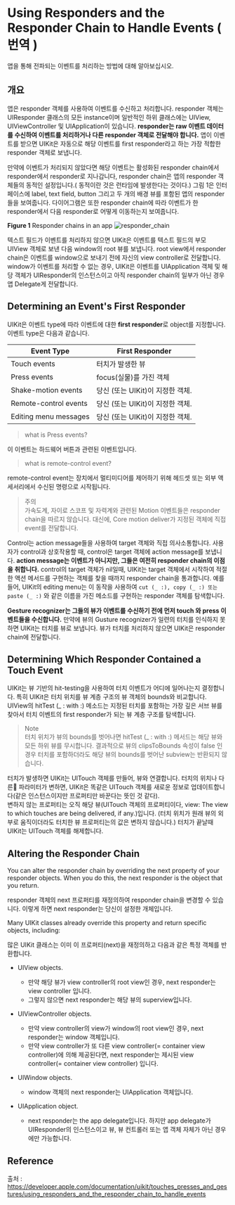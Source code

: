 # Using Responders and the Responder Chain to Handle Events ( 번역 )

앱을 통해 전파되는 이벤트를 처리하는 방법에 대해 알아보십시오.

## 개요 

앱은 responder 객체를 사용하여 이벤트를 수신하고 처리합니다.
responder 객체는 UIResponder 클래스의 모든 instance이며 일반적인 하위 클래스에는 UIView, UIViewController 및 UIApplication이 있습니다.
**responder는 raw 이벤트 데이터를 수신하여 이벤트를 처리하거나 다른 responder 객체로 전달해야 합니다.**
앱이 이벤트를 받으면 UIKit은 자동으로 해당 이벤트를 first responder라고 하는 가장 적합한 responder 객체로 보냅니다.

만약에 이벤트가 처리되지 않았다면 해당 이벤트는 활성화된 responder chain에서 responder에서 responder로 지나갑니다, responder chain은 앱의 responder 객체들의 
동적인 설정입니다.( 동적이란 것은 런타임에 발생한다는 것이다.)
그림 1은 인터페이스에 label, text field, button 그리고 두 개의 배경 뷰를 포함된 앱의 responder들을 보여줍니다.
다이어그램은 또한 responder chain에 따라 이벤트가 한 responder에서 다음 responder로 어떻게 이동하는지 보여줍니다.


**Figure 1** Responder chains in an app
![responder_chain](https://user-images.githubusercontent.com/38216027/75507957-e75ad180-5a25-11ea-80d8-f861853e59ca.png)


텍스트 필드가 이벤트를 처리하지 않으면 UIKit은 이벤트를 텍스트 필드의 부모 UIView 객체로 보낸 다음 window의 root 뷰를 보냅니다.
root view에서 responder chain은 이벤트를 window으로 보내기 전에 자신의 view controller로 전달합니다. window가 이벤트를 처리할 수 없는 경우, UIKit은 이벤트를 UIApplication 객체 및 해당 객체가 UIResponder의 인스턴스이고 아직 responder chain의 일부가 아닌 경우 앱 Delegate게 전달합니다.

## Determining an Event's First Responder

UIKit은 이벤트 type에 따라 이벤트에 대한 **first responder**로 object를 지정합니다. 
<br>이벤트 type은 다음과 같습니다.

| Event Type | First Responder | 
|------------|-----------------|
| Touch events | 터치가 발생한 뷰 |
| Press events | focus(실물)를 가진 객체 |
| Shake-motion events | 당신 (또는 UIKit)이 지정한 객체. |
| Remote-control events | 당신 (또는 UIKit)이 지정한 객체. | 
| Editing menu messages | 당신 (또는 UIKit)이 지정한 객체. |

> what is Press events?

이 이벤트는 하드웨어 버튼과 관련된 이벤트입니다. 

> what is remote-control event?

remote-control event는 장치에서 멀티미디어를 제어하기 위해 헤드셋 또는 외부 액세서리에서 수신된 명령으로 시작됩니다.

> 주의
<br>가속도계, 자이로 스코프 및 자력계와 관련된 Motion 이벤트들은 responder chain을 따르지 않습니다. 대신에, Core motion deliver가 지정된 객체에 직접 event를 전달합니다.

Control는 action message들을 사용하여 target 객체와 직접 의사소통합니다.
사용자가 control과 상호작용할 때, control은 target 객체에 action message를 보냅니다. 
**action message는 이벤트가 아니지만, 그들은 여전히 responder chain의 이점을 취합니다.**
control의 target 객체가 nil일때, UIKit는 target 객체에서 시작하여 적절한 액션 메서드를 구현하는 객체를 찾을 때까지 responder chain을 통과합니다.
예를 들어, UIKit의 editing menu는 이 동작을 사용하여 `cut (_ :), copy (_ :) 또는 paste (_ :)` 와 같은 이름을 가진 메소드를 구현하는 responder 객체를 탐색합니다.

**Gesture recognizer는 그들의 뷰가 이벤트를 수신하기 전에 먼저 touch 와 press 이벤트들을 수신합니다.** 
만약에 뷰의 Gusture recognizer가 일련의 터치를 인식하지 못하면 UIKit는 터치를 뷰로 보냅니다. 뷰가 터치를 처리하지 않으면 UIKit은 responder chain에 전달합니다.

## Determining Which Responder Contained a Touch Event

UIKit는 뷰 기반의 hit-testing을 사용하여 터치 이벤트가 어디에 일어나는지 결정합니다.
특히 UIKit은 터치 위치를 뷰 계층 구조의 뷰 객체의 bounds와 비교합니다. 
UIView의 hitTest (_ : with :) 메소드는 지정된 터치를 포함하는 가장 깊은 서브 뷰를 찾아서 터치 이벤트의 first responder가 되는 뷰 계층 구조를 탐색합니다.

> Note 
<br>터치 위치가 뷰의 bounds를 벗어나면 hitTest (_ : with :) 메서드는 해당 뷰와 모든 하위 뷰를 무시합니다.
결과적으로 뷰의 clipsToBounds 속성이 false 인 경우 터치를 포함하더라도 해당 뷰의 bounds를 벗어난 subview는 반환되지 않습니다.

터치가 발생하면 UIKit는 UITouch 객체를 만들어, 뷰와 연결합니다.
터치의 위치나 다른 파라미터가 변하면, UIKit은 똑같은 UITouch 객체를 새로운 정보로 업데이트합니다(같은 인스턴스이지만 프로퍼티만 바꾼다는 뜻인 것 같다).
<br>변하지 않는 프로퍼티는 오직 해당 뷰(UITouch 객체의 프로퍼티이다, view: The view to which touches are being delivered, if any.)입니다. (터치 위치가 원래 뷰의 외부로 움직이더라도 터치한 뷰 프로퍼티는의 값은 변하지 않습니다.) 터치가 끝날때 UIKit는 UITouch 객체를 해제합니다. 

## Altering the Responder Chain

You can alter the responder chain by overriding the next property of your responder objects. When you do this, the next responder is the object that you return.

responder 객체의 next 프로퍼티를 재정의하여 responder chain을 변경할 수 있습니다. 이렇게 하면 next responder는 당신이 설정한 개체입니다.

Many UIKit classes already override this property and return specific objects, including:

많은 UIKit 클래스는 이미 이 프로퍼티(next)을 재정의하고 다음과 같은 특정 객체를 반환합니다.

* UIView objects. 
  * 만약 해당 뷰가 view controller의 root view인 경우, next responder는 view controller 입니다. 
  * 그렇지 않으면 next responder는 해당 뷰의 superview입니다. 

* UIViewController objects.
    * 만약 view controller의 view가 window의 root view인 경우, next responder는 window 객체입니다. 
    * 만약 view controller가 또 다른 view controller(= container view controller)에 의해 제공된다면, next responder는 제시된 view controller(= container view controller) 입니다.  

* UIWindow objects. 
   * window 객체의 next responder는 UIApplication 객체입니다.

* UIApplication object. 
   * next responder는 the app delegate입니다. 하지만 app delegate가 UIResponder의 인스턴스이고 뷰, 뷰 컨트롤러 또는 앱 객체 자체가 아닌 경우에만 가능합니다. 

## Reference

출처 : <https://developer.apple.com/documentation/uikit/touches_presses_and_gestures/using_responders_and_the_responder_chain_to_handle_events>